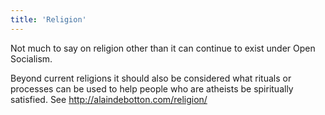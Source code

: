```yaml
---
title: 'Religion'
---
```


Not much to say on religion other than it can continue to exist under Open Socialism.

Beyond current religions it should also be considered what rituals or processes can be used to help people who are atheists be spiritually satisfied. See http://alaindebotton.com/religion/
